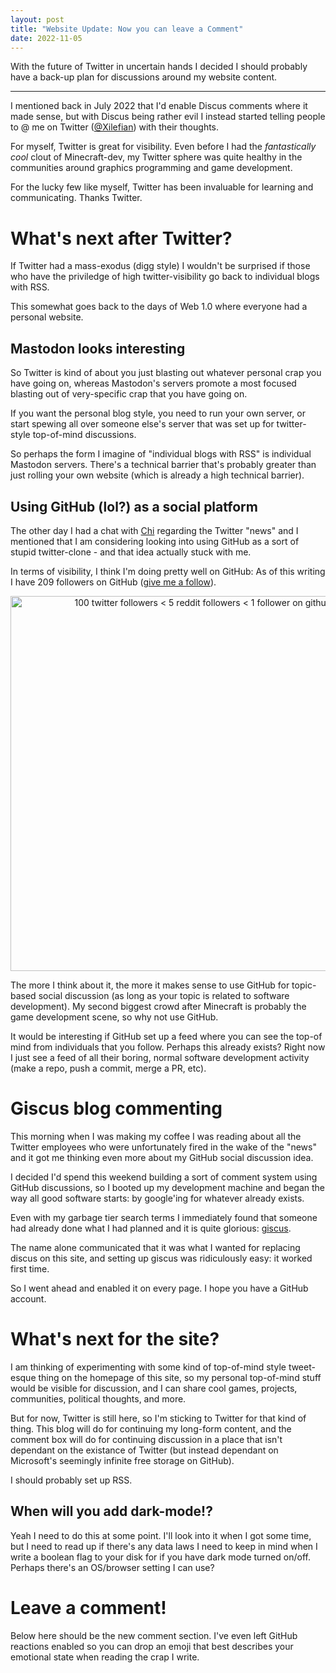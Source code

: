 ```yaml
---
layout: post
title: "Website Update: Now you can leave a Comment"
date: 2022-11-05
---
```


With the future of Twitter in uncertain hands I decided I should probably have a back-up plan for discussions around my website content.

---

I mentioned back in July 2022 that I'd enable Discus comments where it made sense, but with Discus being rather evil I instead started telling people to @ me on Twitter ([@Xilefian](https://www.twitter.com/Xilefian)) with their thoughts.

For myself, Twitter is great for visibility. Even before I had the *fantastically cool* clout of Minecraft-dev, my Twitter sphere was quite healthy in the communities around graphics programming and game development.

For the lucky few like myself, Twitter has been invaluable for learning and communicating. Thanks Twitter.

# What's next after Twitter?

If Twitter had a mass-exodus (digg style) I wouldn't be surprised if those who have the priviledge of high twitter-visibility go back to individual blogs with RSS.

This somewhat goes back to the days of Web 1.0 where everyone had a personal website.

## Mastodon looks interesting

So Twitter is kind of about you just blasting out whatever personal crap you have going on, whereas Mastodon's servers promote a most focused blasting out of very-specific crap that you have going on.

If you want the personal blog style, you need to run your own server, or start spewing all over someone else's server that was set up for twitter-style top-of-mind discussions.

So perhaps the form I imagine of "individual blogs with RSS" is individual Mastodon servers. There's a technical barrier that's probably greater than just rolling your own website (which is already a high technical barrier).

## Using GitHub (lol?) as a social platform

The other day I had a chat with [Chi](https://twitter.com/wChiwi) regarding the Twitter "news" and I mentioned that I am considering looking into using GitHub as a sort of stupid twitter-clone - and that idea actually stuck with me.

In terms of visibility, I think I'm doing pretty well on GitHub: As of this writing I have 209 followers on GitHub ([give me a follow](https://github.com/felixjones)).

<p align="center">
<img src='{{ "/assets/giscus/1followerongithub.jpg" | absolute_url }}' alt="100 twitter followers < 5 reddit followers < 1 follower on github" width="600"/><br/>
</p>

The more I think about it, the more it makes sense to use GitHub for topic-based social discussion (as long as your topic is related to software development). My second biggest crowd after Minecraft is probably the game development scene, so why not use GitHub.

It would be interesting if GitHub set up a feed where you can see the top-of mind from individuals that you follow. Perhaps this already exists? Right now I just see a feed of all their boring, normal software development activity (make a repo, push a commit, merge a PR, etc).

# Giscus blog commenting

This morning when I was making my coffee I was reading about all the Twitter employees who were unfortunately fired in the wake of the "news" and it got me thinking even more about my GitHub social discussion idea.

I decided I'd spend this weekend building a sort of comment system using GitHub discussions, so I booted up my development machine and began the way all good software starts: by google'ing for whatever already exists.

Even with my garbage tier search terms I immediately found that someone had already done what I had planned and it is quite glorious: [giscus](https://giscus.app/).

The name alone communicated that it was what I wanted for replacing discus on this site, and setting up giscus was ridiculously easy: it worked first time.

So I went ahead and enabled it on every page. I hope you have a GitHub account.

# What's next for the site?

I am thinking of experimenting with some kind of top-of-mind style tweet-esque thing on the homepage of this site, so my personal top-of-mind stuff would be visible for discussion, and I can share cool games, projects, communities, political thoughts, and more.

But for now, Twitter is still here, so I'm sticking to Twitter for that kind of thing. This blog will do for continuing my long-form content, and the comment box will do for continuing discussion in a place that isn't dependant on the existance of Twitter (but instead dependant on Microsoft's seemingly infinite free storage on GitHub).

I should probably set up RSS.

## When will you add dark-mode!?

Yeah I need to do this at some point. I'll look into it when I got some time, but I need to read up if there's any data laws I need to keep in mind when I write a boolean flag to your disk for if you have dark mode turned on/off. Perhaps there's an OS/browser setting I can use?

# Leave a comment!

Below here should be the new comment section. I've even left GitHub reactions enabled so you can drop an emoji that best describes your emotional state when reading the crap I write.
